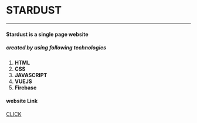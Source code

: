 # **STARDUST**
---
#### **Stardust is a single page website**
 ##### created by using following technologies
1. **HTML**
2. **CSS**
3. **JAVASCRIPT**
4. **VUEJS**
5. **Firebase**

#### website Link

[CLICK](https://angry-fermi-020fd7.netlify.com)


